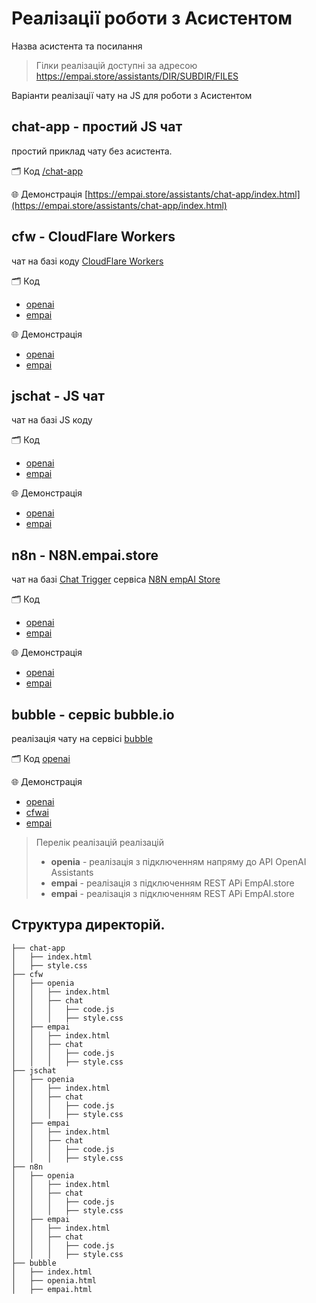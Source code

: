 #   Реалізації роботи з Асистентом
Назва асистента та посилання


> Гілки реалізацій доступні за адресою https://empai.store/assistants/DIR/SUBDIR/FILES



Варіанти реалізації чату на JS для роботи з Асистентом

## chat-app - простий JS чат
простий приклад чату без асистента.

🗂 Код [/chat-app](chat-app)

🌐 Демонстрація [https://empai.store/assistants/chat-app/index.html](https://empai.store/assistants/chat-app/index.html)



## cfw - CloudFlare Workers
чат на базі коду  [CloudFlare Workers](https://workers.cloudflare.com)

🗂 Код 
- [openai](cfw/openai)
- [empai](cfw/empai) 

🌐 Демонстрація 
- [openai](https://empai.store/assistants/cfw/openai/index.html)
- [empai](https://empai.store/assistants/cfw/empai/index.html)



## jschat - JS чат
чат на базі JS коду  

🗂 Код 
- [openai](jschat/openai)
- [empai](jschat/empai) 

🌐 Демонстрація    
- [openai](https://empai.store/assistants/jschat/openai/index.html)   
- [empai](https://empai.store/assistants/jschat/empai/index.html)



## n8n - N8N.empai.store
чат на базі [Chat Trigger](https://docs.n8n.io/integrations/builtin/core-nodes/n8n-nodes-langchain.chattrigger/)  сервіса [N8N empAI Store](https://n8n.empai.store/)

🗂 Код 
- [openai](n8n/openai)
- [empai](n8n/empai)

🌐 Демонстрація  
- [openai](https://empai.store/assistants/n8n/openai/index.html)   
- [empai](https://empai.store/assistants/n8n/empai/index.html)



## bubble -  сервіс bubble.io
реалізація чату на сервісі [bubble](https://bubble.io/)

🗂 Код [openai](n8n/bubble)

🌐 Демонстрація 
- [openai](https://empai.store/assistants/bubble/openai.html)
- [cfwai](https://empai.store/assistants/bubble/cfwai.html)
- [empai](https://empai.store/assistants/bubble/empai.html)



> Перелік реалізацій реалізацій
>  - **openia** - реалізація з підключенням напряму до API OpenAI Assistants 
>  - **empai** - реалізація з підключенням  REST APi EmpAI.store
>  - **empai** - реалізація з підключенням  REST APi EmpAI.store


## Структура директорій.
~~~ tree
├── chat-app
│   ├── index.html
│   ├── style.css
├── cfw
│   ├── openia
│   │   ├── index.html
│   │   ├── chat
│   │   │   ├── code.js
│   │   │   ├── style.css
│   ├── empai
│   │   ├── index.html
│   │   ├── chat
│   │   │   ├── code.js
│   │   │   ├── style.css
├── jschat
│   ├── openia
│   │   ├── index.html
│   │   ├── chat
│   │   │   ├── code.js
│   │   │   ├── style.css
│   ├── empai
│   │   ├── index.html
│   │   ├── chat
│   │   │   ├── code.js
│   │   │   ├── style.css
├── n8n
│   ├── openia
│   │   ├── index.html
│   │   ├── chat
│   │   │   ├── code.js
│   │   │   ├── style.css
│   ├── empai
│   │   ├── index.html
│   │   ├── chat
│   │   │   ├── code.js
│   │   │   ├── style.css
├── bubble
│   ├── index.html
│   ├── openia.html
│   ├── empai.html

~~~
